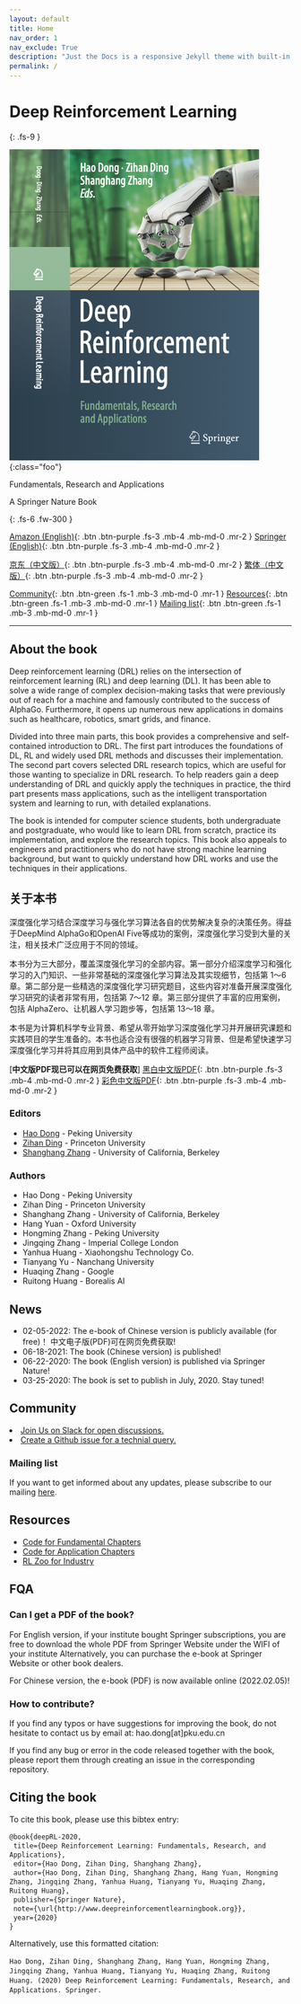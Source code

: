 ```yaml
---
layout: default
title: Home
nav_order: 1
nav_exclude: True
description: "Just the Docs is a responsive Jekyll theme with built-in search that is easily customizable and hosted on GitHub Pages."
permalink: /
---
```


# Deep Reinforcement Learning

{: .fs-9 }

![](/assets/images/cover_v1.png){:class="foo"}

Fundamentals, Research and Applications

A Springer Nature Book

{: .fs-6 .fw-300 }

[Amazon (English)](https://www.amazon.com/Deep-Reinforcement-Learning-Fundamentals-Applications/dp/9811540942){: .btn .btn-purple  .fs-3 .mb-4 .mb-md-0 .mr-2 }
[Springer (English)](https://www.dpbolvw.net/click-100163099-12898971?url=https%3A%2F%2Fwww.springer.com%2Fgp%2Fbook%2F9789811540943%3FcountryChanged%3Dtrue){: .btn .btn-purple  .fs-3 .mb-4 .mb-md-0 .mr-2 }  

[京东（中文版）](https://item.jd.com/12870299.html){: .btn .btn-purple  .fs-3 .mb-4 .mb-md-0 .mr-2 }
[繁体（中文版）](https://deepmind.com.tw/product/%e6%96%b0%e4%b8%80%e4%bb%a3ai%e9%9c%b8%e4%b8%bb%ef%bc%9a%e6%b7%b1%e5%ba%a6%e5%bc%b7%e5%8c%96%e5%ad%b8%e7%bf%92%e5%be%9e%e5%9f%ba%e7%a4%8e%e9%96%8b%e5%a7%8b%e5%88%b0%e5%b0%88%e6%a1%88%e9%96%8b%e7%99%bc/){: .btn .btn-purple  .fs-3 .mb-4 .mb-md-0 .mr-2 }

[Community](#community){: .btn .btn-green  .fs-1 .mb-3 .mb-md-0 .mr-1 }  [Resources](#resources){: .btn .btn-green  .fs-1 .mb-3 .mb-md-0 .mr-1 }  [Mailing list](post.html){: .btn .btn-green  .fs-1 .mb-3 .mb-md-0 .mr-1 } 

---

## About the book

Deep reinforcement learning (DRL) relies on the intersection of reinforcement learning (RL) and deep learning (DL). It has been able to solve a wide range of complex decision-making tasks that were previously out of reach for a machine and famously contributed to the success of AlphaGo. Furthermore, it opens up numerous new applications in domains such as healthcare, robotics, smart grids, and finance. 

Divided into three main parts, this book provides a comprehensive and self-contained introduction to DRL. The first part introduces the foundations of DL, RL and widely used DRL methods and discusses their implementation. The second part covers selected DRL research topics, which are useful for those wanting to specialize in DRL research. To help readers gain a deep understanding of DRL and quickly apply the techniques in practice, the third part presents mass applications, such as the intelligent transportation system and learning to run, with detailed explanations. 

The book is intended for computer science students, both undergraduate and postgraduate, who would like to learn DRL from scratch, practice its implementation, and explore the research topics. This book also appeals to engineers and practitioners who do not have strong machine learning background, but want to quickly understand how DRL works and use the techniques in their applications.

## 关于本书

深度强化学习结合深度学习与强化学习算法各自的优势解决复杂的决策任务。得益于DeepMind AlphaGo和OpenAI Five等成功的案例，深度强化学习受到大量的关注，相关技术广泛应用于不同的领域。

本书分为三大部分，覆盖深度强化学习的全部内容。第一部分介绍深度学习和强化学习的入门知识、一些非常基础的深度强化学习算法及其实现细节，包括第 1～6 章。第二部分是一些精选的深度强化学习研究题目，这些内容对准备开展深度强化学习研究的读者非常有用，包括第 7～12 章。第三部分提供了丰富的应用案例，包括 AlphaZero、让机器人学习跑步等，包括第 13～18 章。

本书是为计算机科学专业背景、希望从零开始学习深度强化学习并开展研究课题和实践项目的学生准备的。本书也适合没有很强的机器学习背景、但是希望快速学习深度强化学习并将其应用到具体产品中的软件工程师阅读。

[**中文版PDF现已可以在网页免费获取**]
[黑白中文版PDF](/assets/pdfs/深度强化学习(中文版-黑白).pdf){: .btn .btn-purple  .fs-3 .mb-4 .mb-md-0 .mr-2 }
[彩色中文版PDF](https://github.com/deep-reinforcement-learning-book/deep-reinforcement-learning-book.github.io/blob/master/assets/pdfs/DRL_Chinese_color.pdf){: .btn .btn-purple  .fs-3 .mb-4 .mb-md-0 .mr-2 }

### Editors

* [Hao Dong](https://zsdonghao.github.io/) - Peking University
* [Zihan Ding](https://quantumiracle.github.io/webpage/) - Princeton University
* [Shanghang Zhang](https://www.shanghangzhang.com/) - University of California, Berkeley

### Authors

* Hao Dong - Peking University 
* Zihan Ding - Princeton University
* Shanghang Zhang - University of California, Berkeley 
* Hang Yuan - Oxford University
* Hongming Zhang - Peking University
* Jingqing Zhang - Imperial College London
* Yanhua Huang - Xiaohongshu Technology Co.
* Tianyang Yu - Nanchang University
* Huaqing Zhang - Google 
* Ruitong Huang - Borealis AI

## News

* 02-05-2022: The e-book of Chinese version is publicly available (for free)！ 中文电子版(PDF)可在网页免费获取!
* 06-18-2021: The book (Chinese version) is published!
* 06-22-2020: The book (English version) is published via Springer Nature!
* 03-25-2020: The book is set to publish in July, 2020. Stay tuned!

## Community

<li><a href="https://tensorlayer.slack.com/archives/CKGFRK5U4"><i class='fa fa-slack'></i> Join Us on Slack for open discussions. </a></li> 
<li><a href="https://github.com/tensorlayer/tensorlayer/tree/master/examples/reinforcement_learning"><i class='fa fa-github'></i> Create a Github issue for a technial query. </a></li>

### Mailing list

If you want to get informed about any updates, please subscribe to our mailing [here](post.html).

## Resources

* [Code for Fundamental Chapters](https://github.com/tensorlayer/tensorlayer/tree/master/examples/reinforcement_learning)
* [Code for Application Chapters](https://github.com/deep-reinforcement-learning-book)
* [RL Zoo for Industry](https://github.com/tensorlayer/RLzoo)

## FQA

### Can I get a PDF of the book?

For English version, if your institute bought Springer subscriptions, you are free to download the whole PDF from Springer Website under the WIFI of your institute
Alternatively, you can purchase the e-book at Springer Website or other book dealers.

For Chinese version, the e-book (PDF) is now available online (2022.02.05)!

### How to contribute?

If you find any typos or have suggestions for improving the book, do not hesitate to contact us by email at: hao.dong[at]pku.edu.cn

If you find any bug or error in the code released together with the book, please report them through creating an issue in the corresponding repository.

## Citing the book

To cite this book, please use this bibtex entry:

```
@book{deepRL-2020,
 title={Deep Reinforcement Learning: Fundamentals, Research, and Applications},
 editor={Hao Dong, Zihan Ding, Shanghang Zhang},
 author={Hao Dong, Zihan Ding, Shanghang Zhang, Hang Yuan, Hongming Zhang, Jingqing Zhang, Yanhua Huang, Tianyang Yu, Huaqing Zhang, Ruitong Huang},
 publisher={Springer Nature},
 note={\url{http://www.deepreinforcementlearningbook.org}},
 year={2020}
}
```

Alternatively, use this formatted citation:

`Hao Dong, Zihan Ding, Shanghang Zhang, Hang Yuan, Hongming Zhang, Jingqing Zhang, Yanhua Huang, Tianyang Yu, Huaqing Zhang, Ruitong Huang. (2020) Deep Reinforcement Learning: Fundamentals, Research, and Applications. Springer.`
